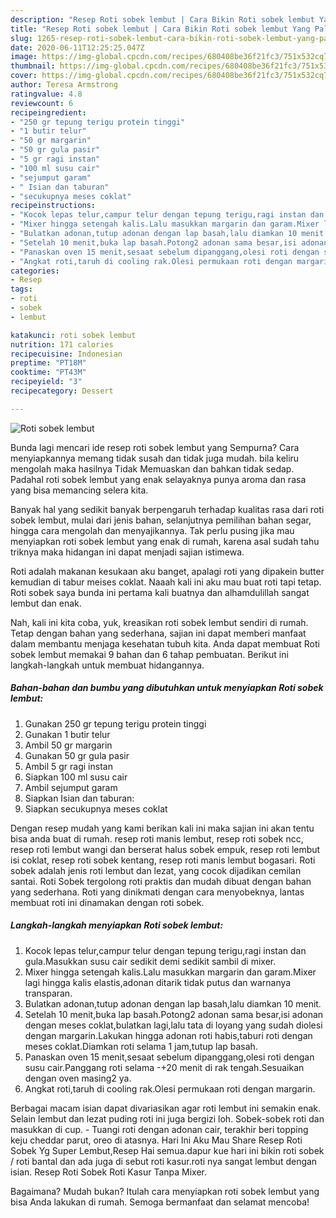 ```yaml
---
description: "Resep Roti sobek lembut | Cara Bikin Roti sobek lembut Yang Paling Enak"
title: "Resep Roti sobek lembut | Cara Bikin Roti sobek lembut Yang Paling Enak"
slug: 1265-resep-roti-sobek-lembut-cara-bikin-roti-sobek-lembut-yang-paling-enak
date: 2020-06-11T12:25:25.047Z
image: https://img-global.cpcdn.com/recipes/680408be36f21fc3/751x532cq70/roti-sobek-lembut-foto-resep-utama.jpg
thumbnail: https://img-global.cpcdn.com/recipes/680408be36f21fc3/751x532cq70/roti-sobek-lembut-foto-resep-utama.jpg
cover: https://img-global.cpcdn.com/recipes/680408be36f21fc3/751x532cq70/roti-sobek-lembut-foto-resep-utama.jpg
author: Teresa Armstrong
ratingvalue: 4.8
reviewcount: 6
recipeingredient:
- "250 gr tepung terigu protein tinggi"
- "1 butir telur"
- "50 gr margarin"
- "50 gr gula pasir"
- "5 gr ragi instan"
- "100 ml susu cair"
- "sejumput garam"
- " Isian dan taburan"
- "secukupnya meses coklat"
recipeinstructions:
- "Kocok lepas telur,campur telur dengan tepung terigu,ragi instan dan gula.Masukkan susu cair sedikit demi sedikit sambil di mixer."
- "Mixer hingga setengah kalis.Lalu masukkan margarin dan garam.Mixer lagi hingga kalis elastis,adonan ditarik tidak putus dan warnanya transparan."
- "Bulatkan adonan,tutup adonan dengan lap basah,lalu diamkan 10 menit."
- "Setelah 10 menit,buka lap basah.Potong2 adonan sama besar,isi adonan dengan meses coklat,bulatkan lagi,lalu tata di loyang yang sudah diolesi dengan margarin.Lakukan hingga adonan roti habis,taburi roti dengan meses coklat.Diamkan roti selama 1 jam,tutup lap basah."
- "Panaskan oven 15 menit,sesaat sebelum dipanggang,olesi roti dengan susu cair.Panggang roti selama -+20 menit di rak tengah.Sesuaikan dengan oven masing2 ya."
- "Angkat roti,taruh di cooling rak.Olesi permukaan roti dengan margarin."
categories:
- Resep
tags:
- roti
- sobek
- lembut

katakunci: roti sobek lembut 
nutrition: 171 calories
recipecuisine: Indonesian
preptime: "PT18M"
cooktime: "PT43M"
recipeyield: "3"
recipecategory: Dessert

---
```



![Roti sobek lembut](https://img-global.cpcdn.com/recipes/680408be36f21fc3/751x532cq70/roti-sobek-lembut-foto-resep-utama.jpg)

Bunda lagi mencari ide resep roti sobek lembut yang Sempurna? Cara menyiapkannya memang tidak susah dan tidak juga mudah. bila keliru mengolah maka hasilnya Tidak Memuaskan dan bahkan tidak sedap. Padahal roti sobek lembut yang enak selayaknya punya aroma dan rasa yang bisa memancing selera kita.

Banyak hal yang sedikit banyak berpengaruh terhadap kualitas rasa dari roti sobek lembut, mulai dari jenis bahan, selanjutnya pemilihan bahan segar, hingga cara mengolah dan menyajikannya. Tak perlu pusing jika mau menyiapkan roti sobek lembut yang enak di rumah, karena asal sudah tahu triknya maka hidangan ini dapat menjadi sajian istimewa.

Roti adalah makanan kesukaan aku banget, apalagi roti yang dipakein butter kemudian di tabur meises coklat. Naaah kali ini aku mau buat roti tapi tetap. Roti sobek saya bunda ini pertama kali buatnya dan alhamdulillah sangat lembut dan enak.


Nah, kali ini kita coba, yuk, kreasikan roti sobek lembut sendiri di rumah. Tetap dengan bahan yang sederhana, sajian ini dapat memberi manfaat dalam membantu menjaga kesehatan tubuh kita. Anda dapat membuat Roti sobek lembut memakai 9 bahan dan 6 tahap pembuatan. Berikut ini langkah-langkah untuk membuat hidangannya.

<!--inarticleads1-->

##### Bahan-bahan dan bumbu yang dibutuhkan untuk menyiapkan Roti sobek lembut:

1. Gunakan 250 gr tepung terigu protein tinggi
1. Gunakan 1 butir telur
1. Ambil 50 gr margarin
1. Gunakan 50 gr gula pasir
1. Ambil 5 gr ragi instan
1. Siapkan 100 ml susu cair
1. Ambil sejumput garam
1. Siapkan  Isian dan taburan:
1. Siapkan secukupnya meses coklat


Dengan resep mudah yang kami berikan kali ini maka sajian ini akan tentu bisa anda buat di rumah. resep roti manis lembut, resep roti sobek ncc, resep roti lembut wangi dan berserat halus sobek empuk, resep roti lembut isi coklat, resep roti sobek kentang, resep roti manis lembut bogasari. Roti sobek adalah jenis roti lembut dan lezat, yang cocok dijadikan cemilan santai. Roti Sobek tergolong roti praktis dan mudah dibuat dengan bahan yang sederhana. Roti yang dinikmati dengan cara menyobeknya, lantas membuat roti ini dinamakan dengan roti sobek. 

<!--inarticleads2-->

##### Langkah-langkah menyiapkan Roti sobek lembut:

1. Kocok lepas telur,campur telur dengan tepung terigu,ragi instan dan gula.Masukkan susu cair sedikit demi sedikit sambil di mixer.
1. Mixer hingga setengah kalis.Lalu masukkan margarin dan garam.Mixer lagi hingga kalis elastis,adonan ditarik tidak putus dan warnanya transparan.
1. Bulatkan adonan,tutup adonan dengan lap basah,lalu diamkan 10 menit.
1. Setelah 10 menit,buka lap basah.Potong2 adonan sama besar,isi adonan dengan meses coklat,bulatkan lagi,lalu tata di loyang yang sudah diolesi dengan margarin.Lakukan hingga adonan roti habis,taburi roti dengan meses coklat.Diamkan roti selama 1 jam,tutup lap basah.
1. Panaskan oven 15 menit,sesaat sebelum dipanggang,olesi roti dengan susu cair.Panggang roti selama -+20 menit di rak tengah.Sesuaikan dengan oven masing2 ya.
1. Angkat roti,taruh di cooling rak.Olesi permukaan roti dengan margarin.


Berbagai macam isian dapat divariasikan agar roti lembut ini semakin enak. Selain lembut dan lezat puding roti ini juga bergizi loh. Sobek-sobek roti dan masukkan di cup. - Tuangi roti dengan adonan cair, terakhir beri topping keju cheddar parut, oreo di atasnya. Hari Ini Aku Mau Share Resep Roti Sobek Yg Super Lembut,Resep Hai semua.dapur kue hari ini bikin roti sobek / roti bantal dan ada juga di sebut roti kasur.roti nya sangat lembut dengan isian. Resep Roti Sobek Roti Kasur Tanpa Mixer. 

Bagaimana? Mudah bukan? Itulah cara menyiapkan roti sobek lembut yang bisa Anda lakukan di rumah. Semoga bermanfaat dan selamat mencoba!

